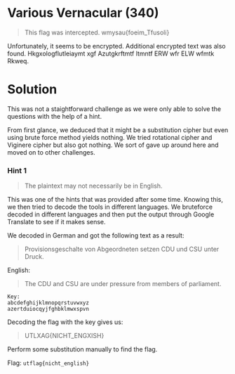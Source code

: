 # Various Vernacular (340)

> This flag was intercepted. wmysau{foeim_Tfusoli}

Unfortunately, it seems to be encrypted. Additional encrypted text was also found.
Hkgxologflutleiaymt xgf Azutgkrftmtf ltmntf ERW wfr ELW wfmtk Rkweq.

# Solution

This was not a staightforward challenge as we were only able to solve the questions with the help of a hint.

From first glance, we deduced that it might be a substitution cipher but even using brute force method yields nothing. We tried rotational cipher and Viginere cipher but also got nothing. We sort of gave up around here and moved on to other challenges.

### Hint 1
> The plaintext may not necessarily be in English.

This was one of the hints that was provided after some time. Knowing this, we then tried to decode the tools in different languages. We bruteforce decoded in different languages and then put the output through Google Translate to see if it makes sense.

We decoded in German and got the following text as a result:


> Provisionsgeschalte von Abgeordneten setzen CDU und CSU unter Druck.

English:

> The CDU and CSU are under pressure from members of parliament.

```
Key: 
abcdefghijklmnopqrstuvwxyz     
azertduiocqyjfghbklmwxspvn  
```

Decoding the flag with the key gives us: 

> UTLXAG{NICHT_ENGXISH}

Perform some substitution manually to find the flag.


Flag: `utflag{nicht_english}`
